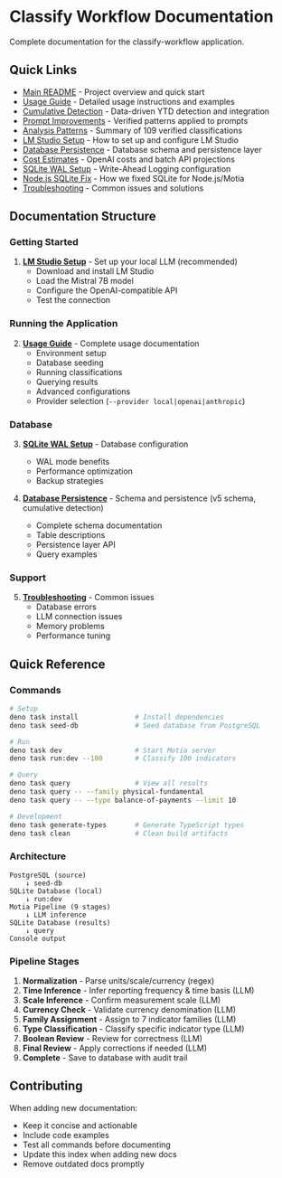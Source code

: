 # Classify Workflow Documentation

Complete documentation for the classify-workflow application.

## Quick Links

- [Main README](../README.md) - Project overview and quick start
- [Usage Guide](./USAGE_GUIDE.md) - Detailed usage instructions and examples
- [Cumulative Detection](./CUMULATIVE_DETECTION.md) - Data-driven YTD detection and integration
 - [Prompt Improvements](./PROMPT_IMPROVEMENTS.md) - Verified patterns applied to prompts
 - [Analysis Patterns](./ANALYSIS_PATTERNS.md) - Summary of 109 verified classifications
- [LM Studio Setup](./LM_STUDIO_SETUP.md) - How to set up and configure LM Studio
- [Database Persistence](./DATABASE_PERSISTENCE.md) - Database schema and persistence layer
- [Cost Estimates](./COST_ESTIMATE.md) - OpenAI costs and batch API projections
- [SQLite WAL Setup](./SQLITE_WAL_SETUP.md) - Write-Ahead Logging configuration
- [Node.js SQLite Fix](./NODE_SQLITE_FIX.md) - How we fixed SQLite for Node.js/Motia
- [Troubleshooting](./TROUBLESHOOTING.md) - Common issues and solutions

## Documentation Structure

### Getting Started

1. **[LM Studio Setup](./LM_STUDIO_SETUP.md)** - Set up your local LLM (recommended)
   - Download and install LM Studio
   - Load the Mistral 7B model
   - Configure the OpenAI-compatible API
   - Test the connection

### Running the Application

2. **[Usage Guide](./USAGE_GUIDE.md)** - Complete usage documentation
   - Environment setup
   - Database seeding
   - Running classifications
   - Querying results
   - Advanced configurations
   - Provider selection (`--provider local|openai|anthropic`)

### Database

3. **[SQLite WAL Setup](./SQLITE_WAL_SETUP.md)** - Database configuration
   - WAL mode benefits
   - Performance optimization
   - Backup strategies

4. **[Database Persistence](./DATABASE_PERSISTENCE.md)** - Schema and persistence (v5 schema, cumulative detection)
   - Complete schema documentation
   - Table descriptions
   - Persistence layer API
   - Query examples

### Support

5. **[Troubleshooting](./TROUBLESHOOTING.md)** - Common issues
   - Database errors
   - LLM connection issues
   - Memory problems
   - Performance tuning

## Quick Reference

### Commands

```bash
# Setup
deno task install              # Install dependencies
deno task seed-db              # Seed database from PostgreSQL

# Run
deno task dev                  # Start Motia server
deno task run:dev --100        # Classify 100 indicators

# Query
deno task query                # View all results
deno task query -- --family physical-fundamental
deno task query -- --type balance-of-payments --limit 10

# Development
deno task generate-types       # Generate TypeScript types
deno task clean                # Clean build artifacts
```

### Architecture

```
PostgreSQL (source)
    ↓ seed-db
SQLite Database (local)
    ↓ run:dev
Motia Pipeline (9 stages)
    ↓ LLM inference
SQLite Database (results)
    ↓ query
Console output
```

### Pipeline Stages

1. **Normalization** - Parse units/scale/currency (regex)
2. **Time Inference** - Infer reporting frequency & time basis (LLM)
3. **Scale Inference** - Confirm measurement scale (LLM)
4. **Currency Check** - Validate currency denomination (LLM)
5. **Family Assignment** - Assign to 7 indicator families (LLM)
6. **Type Classification** - Classify specific indicator type (LLM)
7. **Boolean Review** - Review for correctness (LLM)
8. **Final Review** - Apply corrections if needed (LLM)
9. **Complete** - Save to database with audit trail

## Contributing

When adding new documentation:

- Keep it concise and actionable
- Include code examples
- Test all commands before documenting
- Update this index when adding new docs
- Remove outdated docs promptly
